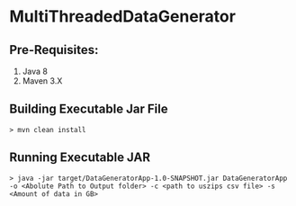 # MultiThreadedDataGenerator

## Pre-Requisites:
1. Java 8
2. Maven 3.X

## Building Executable Jar File
``` shell
> mvn clean install
```

## Running Executable JAR
```
> java -jar target/DataGeneratorApp-1.0-SNAPSHOT.jar DataGeneratorApp -o <Abolute Path to Output folder> -c <path to uszips csv file> -s <Amount of data in GB>

```
